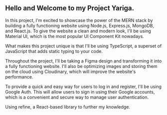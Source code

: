 ## Hello and Welcome to my Project Yariga.

In this project, I'm excited to showcase the power of the MERN stack by building a fully functioning website using Node.js, Express.js, MongoDB, and React.js. To give the website a clean and modern look, I'll be using Material UI, which is the most popular UI Component Kit nowadays.

What makes this project unique is that I'll be using TypeScript, a superset of JavaScript that adds static typing to your code.

Throughout the project, I'll be taking a Figma design and transforming it into a fully functioning website. I'll also be optimizing images and storing them on the cloud using Cloudinary, which will improve the website's performance.

To provide a quick and easy way for users to log in and register, I'll be using Google Auth. This will allow users to sign in using their Google accounts, which is a convenient and secure way to manage user authentication.

Using refine, a React-based library to further my knowledge.



